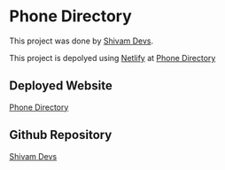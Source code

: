 # Phone Directory

This project was done by [Shivam Devs](https://github.com/shivamdevs/Phone-Directory-React).

This project is depolyed using [Netlify](https://www.netlify.com) at [Phone Directory](https://stately-boba-258c57.netlify.app)

## Deployed Website

[Phone Directory](https://stately-boba-258c57.netlify.app)

## Github Repository

[Shivam Devs](https://github.com/shivamdevs/Phone-Directory-React)